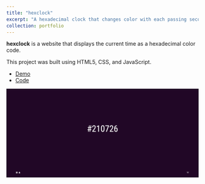 ```yaml
---
title: "hexclock"
excerpt: "A hexadecimal clock that changes color with each passing second. <br /><br /> <img src='/images/portfolio/hexclock.png' alt='A screenshot of the hexclock project'>"
collection: portfolio
---
```


**hexclock** is a website that displays the current time as a hexadecimal color code.

This project was built using HTML5, CSS, and JavaScript.

- [Demo](https://davidherszenhaut.github.io/hexclock/)
- [Code](https://github.com/davidherszenhaut/hexclock)

<img src='/images/portfolio/hexclock.png' alt='A screenshot of the hexclock project'>
